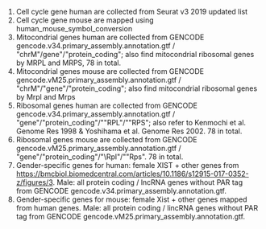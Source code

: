 1) Cell cycle gene human are collected from Seurat v3 2019 updated list
2) Cell cycle gene mouse are mapped using human_mouse_symbol_conversion
3) Mitocondrial genes human are collected from GENCODE gencode.v34.primary_assembly.annotation.gtf / "chrM"/gene"/"protein_coding"; also find mitocondrial ribosomal genes by MRPL and MRPS, 78 in total.
4) Mitocondrial genes mouse are collected from GENCODE gencode.vM25.primary_assembly.annotation.gtf / "chrM"/"gene"/"protein_coding"; also find mitocondrial ribosomal genes by Mrpl and Mrps
5) Ribosomal genes human are collected from GENCODE gencode.v34.primary_assembly.annotation.gtf / "gene"/"protein_coding"/"\"RPL"/"\"RPS"; also refer to Kenmochi et al. Genome Res 1998 & Yoshihama et al. Genome Res 2002. 78 in total.
6) Ribosomal genes mouse are collected from GENCODE gencode.vM25.primary_assembly.annotation.gtf / "gene"/"protein_coding"/"\Rpl"/"\"Rps". 78 in total.
7) Gender-specific genes for human: female XIST + other genes from https://bmcbiol.biomedcentral.com/articles/10.1186/s12915-017-0352-z/figures/3. Male: all protein coding / lncRNA genes without PAR tag from GENCODE gencode.v34.primary_assembly.annotation.gtf.
8) Gender-specific genes for mouse: female Xist + other genes mapped from human genes. Male: all protein coding / lincRNA genes without PAR tag from GENCODE gencode.vM25.primary_assembly.annotation.gtf.
